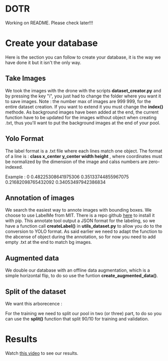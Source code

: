 # DOTR

Working on README. Please check later!!!


# Create your database

Here is the section you can follow to create your database, it is the way we have done it but it isn't the only way.


## Take Images

We took the images with the drone with the scripts **dataset_creator.py** and by pressing the key "i", you just had to change the folder where you want it to save images. Note : the number max of images are 999 999, for the entire dataset creation. If you want to extend it you must change the **index()** methode.
As background images have been added at the end, the current function have to be updated for the images without object when creating .txt, thus you'll want to put the background images at the end of your pool.

## Yolo Format

The label format is a .txt file where each lines match one object.
The format of a line is : **class x_center y_center width height** , where coordinates must be normalized by the dimension of the image and calss numbers are zero-indexed.

Example : 0 0.48225308641975306 0.35133744855967075 0.21682098765432092 0.34053497942386834 

## Annotation of images

We search the easiest way to annote images with bounding boxes. We choose to use LabelMe from MIT. There is a repo github [here](https://github.com/wkentaro/labelme) to install it with pip.
This annotate tool output a JSON format for the labeling, so we have a function call **createLabel()** in **utils_dataset.py** to allow you do to the conversion to YOLO format.
As said earlier we need to adapt the function to the abcense of object during the annotation, so for now you need to add empty .txt at the end to match bg images.

## Augmented data

We double our database with an offline data augmentation, which is a simple horizontal flip, to do so use the funtion **create_augmented_data()**.

## Split of the dataset

We want this arborecence :

For the training we need to split our pool in two (or three) part, to do so you can use the **split()** function that split 90/10 for training and validation.


# Results

Watch [this video](https://www.youtube.com/watch?v=plrq1BKINfw) to see our results.